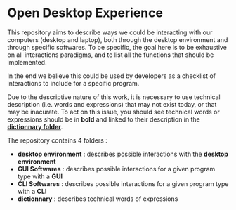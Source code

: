 # Open Desktop Experience

This repository aims to describe ways we could be interacting with our computers (desktop and laptop), both through the desktop environment and through specific softwares. To be specific, the goal here is to be exhaustive on all interactions paradigms, and to list all the functions that should be implemented.

In the end we believe this could be used by developers as a checklist of interactions to include for a specific program.

Due to the descriptive nature of this work, it is necessary to use technical description (i.e. words and expressions) that may not exist today, or that may be inacurate. To act on this issue, you should see technical words or expressions should be in __bold__ and linked to their description in the [__dictionnary folder__](../dictionnary "Dictionnary Folder"). 

The repository contains 4 folders :
  - __desktop environment__ : describes possible interactions with the __desktop environment__
  - __GUI Softwares__ : describes possible interactions for a given program type with a __GUI__
  - __CLI Softwares__ : describes possible interactions for a given program type with a __CLI__
  - __dictionnary__ : describes technical words of expressions
 
 
